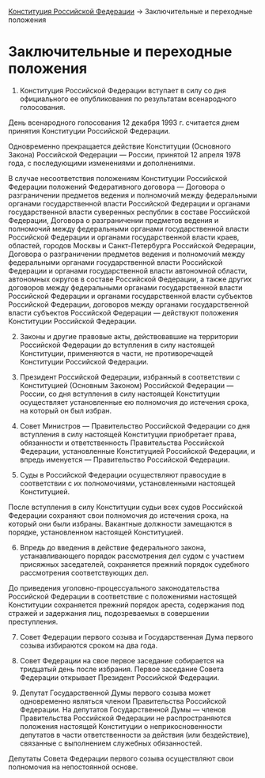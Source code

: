 [Конституция Российской Федерации](../README.md) → Заключительные и переходные положения

# Заключительные и переходные положения

1. Конституция Российской Федерации вступает в силу со дня официального ее опубликования по результатам всенародного голосования.

 День всенародного голосования 12 декабря 1993 г. считается днем принятия Конституции Российской Федерации.

 Одновременно прекращается действие Конституции (Основного Закона) Российской Федерации — России, принятой 12 апреля 1978 года, с последующими изменениями и дополнениями.

 В случае несоответствия положениям Конституции Российской Федерации положений Федеративного договора — Договора о разграничении предметов ведения и полномочий между федеральными органами государственной власти Российской Федерации и органами государственной власти суверенных республик в составе Российской Федерации, Договора о разграничении предметов ведения и полномочий между федеральными органами государственной власти Российской Федерации и органами государственной власти краев, областей, городов Москвы и Санкт-Петербурга Российской Федерации, Договора о разграничении предметов ведения и полномочий между федеральными органами государственной власти Российской Федерации и органами государственной власти автономной области, автономных округов в составе Российской Федерации, а также других договоров между федеральными органами государственной власти Российской Федерации и органами государственной власти субъектов Российской Федерации, договоров между органами государственной власти субъектов Российской Федерации — действуют положения Конституции Российской Федерации.

2. Законы и другие правовые акты, действовавшие на территории Российской Федерации до вступления в силу настоящей Конституции, применяются в части, не противоречащей Конституции Российской Федерации.

3. Президент Российской Федерации, избранный в соответствии с Конституцией (Основным Законом) Российской Федерации — России, со дня вступления в силу настоящей Конституции осуществляет установленные ею полномочия до истечения срока, на который он был избран.

4. Совет Министров — Правительство Российской Федерации со дня вступления в силу настоящей Конституции приобретает права, обязанности и ответственность Правительства Российской Федерации, установленные Конституцией Российской Федерации, и впредь именуется — Правительство Российской Федерации.

5. Суды в Российской Федерации осуществляют правосудие в соответствии с их полномочиями, установленными настоящей Конституцией.

 После вступления в силу Конституции судьи всех судов Российской Федерации сохраняют свои полномочия до истечения срока, на который они были избраны. Вакантные должности замещаются в порядке, установленном настоящей Конституцией.

6. Впредь до введения в действие федерального закона, устанавливающего порядок рассмотрения дел судом с участием присяжных заседателей, сохраняется прежний порядок судебного рассмотрения соответствующих дел.

 До приведения уголовно-процессуального законодательства Российской Федерации в соответствие с положениями настоящей Конституции сохраняется прежний порядок ареста, содержания под стражей и задержания лиц, подозреваемых в совершении преступления.

7. Совет Федерации первого созыва и Государственная Дума первого созыва избираются сроком на два года.

8. Совет Федерации на свое первое заседание собирается на тридцатый день после избрания. Первое заседание Совета Федерации открывает Президент Российской Федерации.

9. Депутат Государственной Думы первого созыва может одновременно являться членом Правительства Российской Федерации. На депутатов Государственной Думы — членов Правительства Российской Федерации не распространяются положения настоящей Конституции о неприкосновенности депутатов в части ответственности за действия (или бездействие), связанные с выполнением служебных обязанностей.

 Депутаты Совета Федерации первого созыва осуществляют свои полномочия на непостоянной основе.
